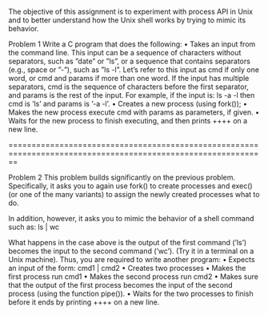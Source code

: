 The objective of this assignment is to experiment with process API in Unix and to better understand how the Unix shell works by trying to mimic its behavior.

Problem 1
Write a C program that does the following:
• Takes an input from the command line. This input can be a sequence of characters without separators,
such as ”date” or ”ls”, or a sequence that contains separators (e.g., space or ”-”), such as ”ls -l”. Let’s
refer to this input as cmd if only one word, or cmd and params if more than one word. If the input
has multiple separators, cmd is the sequence of characters before the first separator, and params is
the rest of the input. For example, if the input is: ls -a -l then cmd is ’ls’ and params is ’-a -l’.
• Creates a new process (using fork());
• Makes the new process execute cmd with params as parameters, if given.
• Waits for the new process to finish executing, and then prints ++++ on a new line.

==============================================================================================================

Problem 2
This problem builds significantly on the previous problem. Specifically, it asks you to again use fork() to
create processes and exec() (or one of the many variants) to assign the newly created processes what to do.

In addition, however, it asks you to mimic the behavior of a shell command such as: ls | wc

What happens in the case above is the output of the first command (’ls’) becomes the input to the second
command (’wc’). (Try it in a terminal on a Unix machine). Thus, you are required to write another program:
• Expects an input of the form: cmd1 | cmd2
• Creates two processes
• Makes the first process run cmd1
• Makes the second process run cmd2
• Makes sure that the output of the first process becomes the input of the second process (using the
function pipe()).
• Waits for the two processes to finish before it ends by printing ++++ on a new line.